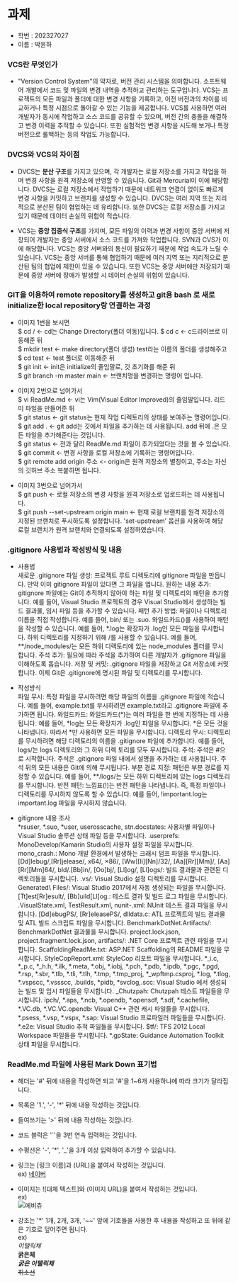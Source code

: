 # 과제
* 학번 : 202327027 
* 이름 : 박윤하

### VCS란 무엇인가
* "Version Control System"의 약자로, 버전 관리 시스템을 의미합니다.
    소프트웨어 개발에서 코드 및 파일의 변경 내역을 추적하고 관리하는 도구입니다.
    VCS는 프로젝트의 모든 파일과 폴더에 대한 변경 사항을 기록하고, 이전 버전과의 차이를 비교하거나
    특정 시점으로 돌아갈 수 있는 기능을 제공합니다.
    VCS를 사용하면 여러 개발자가 동시에 작업하고 소스 코드를 공유할 수 있으며,
    버전 간의 충돌을 해결하고 변경 이력을 추적할 수 있습니다.
    또한 실험적인 변경 사항을 시도해 보거나 특정 버전으로 롤백하는 등의 작업도 가능합니다.

### DVCS와 VCS의 차이점
* DVCS는 **분산 구조**를 가지고 있으며, 
    각 개발자는 로컬 저장소를 가지고 작업을 하며 변경 사항을 원격 저장소에 반영할 수 있습니다.
    Git과 Mercurial이 이에 해당합니다.
    DVCS는 로컬 저장소에서 작업하기 때문에 네트워크 연결이 없이도 빠르게 변경 사항을 커밋하고
    브랜치를 생성할 수 있습니다.
    DVCS는 여러 지역 또는 지리적으로 분산된 팀이 협업하는 데 유리합니다.
    또한 DVCS는 로컬 저장소를 가지고 있기 때문에 데이터 손실의 위험이 적습니다.

* VCS는 **중앙 집중식 구조**를 가지며, 모든 파일의 이력과 변경 사항이 중앙 서버에 저장되어 
    개발자는 중앙 서버에서 소스 코드를 가져와 작업합니다.
    SVN과 CVS가 이에 해당합니다.
    VCS는 중앙 서버와의 통신이 필요하기 때문에 작업 속도가 느릴 수 있습니다.
    VCS는 중앙 서버를 통해 협업하기 때문에 여러 지역 또는 지리적으로 분산된 팀의 협업에 
    제한이 있을 수 있습니다.
    또한 VCS는 중앙 서버에만 저장되기 때문에 중앙 서버에 장애가 발생할 시 데이터 손실의 위험이 있습니다.

### GIT을 이용하여 remote repository를 생성하고 git용 bash 로 새로 initialize한 local repository랑 연결하는 과정
* 이미지 1번을 보시면 \
    $ cd / <- cd는 Change Directory(폴더 이동)입니다.
    $ cd c <- c드라이브로 이동해준 뒤 \
    $ mkdir test <- make directory(폴더 생성) test라는 이름의 폴더를 생성해주고 \
    $ cd test <- test 폴더로 이동해준 뒤 \
    $ git init <- init은 initialize의 줄임말로, 깃 초기화를 해준 뒤 \
    $ git branch -m master main <- 브랜치명을 변경하는 명령어 입니다.

* 이미지 2번으로 넘어가서 \
    $ vi ReadMe.md <- vi는 Vim(Visual Editor Improved)의 줄임말입니다. 리드미 파일을 만들어준 뒤 \
    $ git status <- git status는 현재 작업 디렉토리의 상태를 보여주는 명령어입니다. \
    $ git add . <- git add는 깃에서 파일을 추가하는 데 사용됩니다. add 뒤에 .은 모든 파일을 추가해준다는 것입니다. \
    $ git status <- 전과 달리 ReadMe.md 파일이 추가되었다는 것을 볼 수 있습니다. \
    $ git commit <- 변경 사항을 로컬 저장소에 기록하는 명령어입니다. \
    $ git remote add origin 주소 <- origin은 원격 저장소의 별칭이고, 주소는 자신의 깃허브 주소 복붙하면 됩니다.

* 이미지 3번으로 넘어가서 \
    $ git push <- 로컬 저장소의 변경 사항을 원격 저장소로 업로드하는 데 사용됩니다. \
    $ git push --set-upstream origin main <- 현재 로컬 브랜치를 원격 저장소의 지정된 브랜치로 푸시하도록 설정합니다. 'set-upstream' 옵션을 사용하여 해당 로컬 브랜치가 원격 브랜치와 연결되도록 설정하였습니다.

### .gitignore 사용법과 작성방식 및 내용
* 사용법 \
새로운 .gitignore 파일 생성: 프로젝트 루트 디렉토리에 gitignore 파일을 만듭니다. 만약 이미 gitignore 파일이 있다면 그 파일을 엽니다.
원하는 내용 추가: gitignore 파일에는 Git이 추적하지 않아야 하는 파일 및 디렉토리의 패턴을 추가합니다. 예를 들어, Visual Studio 프로젝트의 경우 Visual Studio에서 생성하는 빌드 결과물, 임시 파일 등을 추가할 수 있습니다.
패턴 추가 방법: 파일이나 디렉토리 이름을 직접 작성합니다. 예를 들어, bin/ 또는 .suo. 와일드카드()를 사용하여 패턴을 작성할 수 있습니다. 예를 들어, *.log는 확장자가 .log인 모든 파일을 무시합니다.
하위 디렉토리를 지정하기 위해 /를 사용할 수 있습니다. 예를 들어, **/node_modules/는 모든 하위 디렉토리에 있는 node_modules 폴더를 무시 합니다.
주석 추가: 필요에 따라 주석을 추가하여 다른 개발자가 .gitignore 파일을 이해하도록 돕습니다.
저장 및 커밋: .gitignore 파일을 저장하고 Git 저장소에 커밋합니다. 이제 Git은 .gitignore에 명시된 파일 및 디렉토리를 무시합니다.

* 작성방식 \
파일 무시: 특정 파일을 무시하려면 해당 파일의 이름을 .gitignore 파일에 적습니다. 예를 들어, example.txt를 무시하려면 example.txt라고 .gitignore 파일에 추가하면 됩니다.
와일드카드: 와일드카드(*)는 여러 파일을 한 번에 지정하는 데 사용됩니다. 예를 들어, *log는 모든 확장자가 .log인 파일을 무시합니다. *은 모든 것을 나타냅니다. 따라서 *만 사용하면 모든 파일을 무시합니다.
디렉토리 무시: 디렉토리를 무시하려면 해당 디렉토리의 이름을 .gitignore 파일에 추가합니다. 예를 들어, logs/는 logs 디렉토리와 그 하위 디렉 토리를 모두 무시합니다.
주석: 주석은 #으로 시작합니다. 주석은 .gitignore 파일 내에서 설명을 추가하는 데 사용됩니다. 주석 뒤의 모든 내용은 Git에 의해 무시됩니다.
부분 경로 지정: 패턴은 부분 경로를 지정할 수 있습니다. 예를 들어, **/logs/는 모든 하위 디렉토리에 있는 logs 디렉토리를 무시합니다.
반전 패턴: 느낌표(!)는 반전 패턴을 나타냅니다. 즉, 특정 파일이나 디렉토리를 무시하지 않도록 할 수 있습니다. 예를 들어, !important.log는 important.log 파일을 무시하지 않습니다.

* gitignore 내용 조사 \
*rsuser, *.suo, *user, userosscache, stn.docstates: 사용자별 파일이나 Visual Studio 솔루션 상태 파일 등을 무시합니다.
.userprefs: MonoDevelop/Kamarin Studio의 사용자 설정 파일을 무시합니다.
mono_crash.: Mono 개발 환경에서 발생하는 크래시 덤프 파일을 무시합니다.
[Dd]lebug/,[Rr]jelease/, x64/, ×86/, [Ww][li][Nn]/32/, [Aa][Rr][Mm]/, [Aa][Rr][Mm]64/,  bld/.[Bb]in/, [Oo]bj/, [Ll]og/, [Ll]ogs/: 빌드 결과물과 관련된 디렉토리들을 무시합니다.
.vs/: Visual Studio 설정 디렉토리를 무시합니다.
Generated\ Files/: Visual Studio 2017에서 자동 생성되는 파일을 무시합니다.
[Tt]est[Rr]esult/, [Bb]uild[Ll]og.: 테스트 결과 및 빌드 로그 파일을 무시합니다.
.VisualState.xml, TestResult.xml, nunit-.xml: NUnit 테스트 결과 파일을 무시합니다.
[Dd]ebugPS/, [Rr]eleasePS/, dlldata.c: ATL 프로젝트의 빌드 결과물 및 ATL 빌드 스크립트 파일을 무시합니다.
BenchmarkDotNet.Artifacts/: BenchmarkDotNet 결과물을 무시합니다.
project.lock.json, project.fragment.lock.json, artifacts/: .NET Core 프로젝트 관련 파일을 무시합니다.
ScaffoldingReadMe.txt: ASP.NET Scaffolding의 README 파일을 무시합니다.
StyleCopReport.xml: StyleCop 리포트 파일을 무시합니다.
*_i.c, *_p.c, *_h.h, *.ilk, *.meta, *.obj, *.iobj, *.pch, *.pdb, *.ipdb, *.pgc, *.pgd, *.rsp, *.sbr, *.tlb, *.tli, *.tlh, *.tmp, *.tmp_proj, *_wpftmp.csproj, *.log,
*.tlog, *.vspscc, *.vssscc, .builds, *pidb, *svclog,.scc: Visual Studio 에서 생성되는 빌드 및 임시 파일들을 무시합니다.
_Chutzpah: Chutzpah 테스트 파일들을 무시합니다.
ipch/, *.aps, *.ncb, *.opendb, *.opensdf, *.sdf, *.cachefile, *.VC.db, *.VC.VC.opendb: Visual C++ 관련 캐시 파일들을 무시합니다.
*.psess, *.vsp, *.vspx, *.sap: Visual Studio 프로파일러 파일들을 무시합니다.
*.e2e: Visual Studio 추적 파일들을 무시합니다.
$tf/: TFS 2012 Local Workspace 파일들을 무시합니다.
*.gpState: Guidance Automation Toolkit 상태 파일을 무시합니다.

### ReadMe.md 파일에 사용된 Mark Down 표기법
* 헤더는 '#' 뒤에 내용을 작성하면 되고 '#'을 1~6개 사용하냐에 따라 크기가 달라집니다.

* 목록은 '1.', '-', '*' 뒤에 내용 작성하는 것입니다.

* 들여쓰기는 '>' 뒤에 내용 작성하는 것입니다.

* 코드 블럭은 '`'을 3번 연속 입력하는 것입니다.

* 수평선은 '-', '*', '_'을 3개 이상 입력하여 추가할 수 있습니다.

* 링크는 [링크 이름]과 (URL)을 붙여서 작성하는 것입니다. \
ex) [네이버](https://www.naver.com/)

* 이미지는 ![대체 텍스트]와 (이미지 URL)을 붙여서 작성하는 것입니다. \
ex) \
![에비츄](https://search.pstatic.net/common/?src=http%3A%2F%2Fblogfiles.naver.net%2F20140926_79%2Fcocogirls204_1411722886778kY5sR_JPEG%2F%25B1%25CD%25BF%25A9%25BF%25EE_%25C2%25A9%252C_%25BF%25A1%25BA%25F1%25C3%25F2_%25C2%25A9_%25B8%25F0%25C0%25BD4.jpg&type=ff332_332)

* 강조는 '*' 1개, 2개, 3개, '~~' 앞에 기호들을 사용한 후 내용을 작성하고 또 뒤에 같은 기호로 덮어주면 됩니다. \
ex) \
*이탤릭체* \
**굵은체** \
***굵은 이탤릭체*** \
~~취소선~~